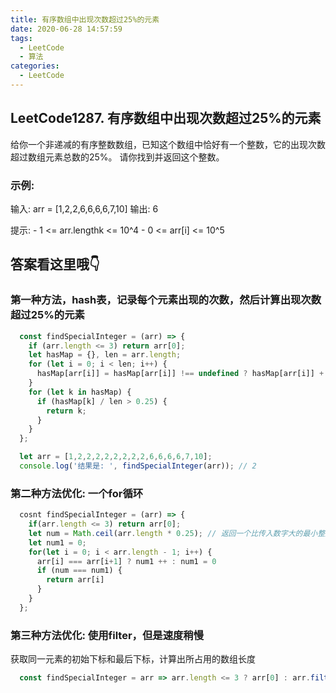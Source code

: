 ```yaml
---
title: 有序数组中出现次数超过25%的元素
date: 2020-06-28 14:57:59
tags: 
  - LeetCode
  - 算法
categories:
  - LeetCode
---
```

## LeetCode1287. 有序数组中出现次数超过25%的元素
  给你一个非递减的有序整数数组，已知这个数组中恰好有一个整数，它的出现次数超过数组元素总数的25%。
  请你找到并返回这个整数。

### 示例:
  输入: arr = [1,2,2,6,6,6,6,7,10]
  输出: 6

  提示:
    - 1 <= arr.lengthk <= 10^4
    - 0 <= arr[i] <= 10^5

## 答案看这里哦👇

### 第一种方法，hash表，记录每个元素出现的次数，然后计算出现次数超过25%的元素
```JavaScript
  const findSpecialInteger = (arr) => {
    if (arr.length <= 3) return arr[0];
    let hasMap = {}, len = arr.length;
    for (let i = 0; i < len; i++) {
      hasMap[arr[i]] = hasMap[arr[i]] !== undefined ? hasMap[arr[i]] + 1 : 1;
    }
    for (let k in hasMap) {
      if (hasMap[k] / len > 0.25) {
        return k;
      }
    }
  };

  let arr = [1,2,2,2,2,2,2,2,2,6,6,6,6,7,10];
  console.log('结果是: ', findSpecialInteger(arr)); // 2
```

### 第二种方法优化: 一个for循环
```JavaScript
  cosnt findSpecialInteger = (arr) => {
    if(arr.length <= 3) return arr[0];
    let num = Math.ceil(arr.length * 0.25); // 返回一个比传入数字大的最小整数
    let num1 = 0;
    for(let i = 0; i < arr.length - 1; i++) {
      arr[i] === arr[i+1] ? num1 ++ : num1 = 0
      if (num === num1) {
        return arr[i]
      }
    }
  };
```

### 第三种方法优化: 使用filter，但是速度稍慢
获取同一元素的初始下标和最后下标，计算出所占用的数组长度
```JavaScript
  const findSpecialInteger = arr => arr.length <= 3 ? arr[0] : arr.filter(n => ((arr.lastIndexOf(n) - arr.indexOf(n) + 1) / (arr.length + 1) >= 0.25))[0];
```